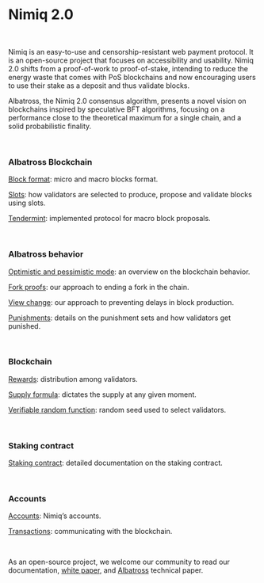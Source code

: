 # Nimiq 2.0

<br />

Nimiq is an easy-to-use and censorship-resistant web payment protocol. It is an open-source project that focuses on accessibility and usability. Nimiq 2.0 shifts from a proof-of-work to proof-of-stake, intending to reduce the energy waste that comes with PoS blockchains and now encouraging users to use their stake as a deposit and thus validate blocks.

Albatross, the Nimiq 2.0 consensus algorithm, presents a novel vision on blockchains inspired by speculative BFT algorithms, focusing on a performance close to the theoretical maximum for a single chain, and a solid probabilistic finality.

<br />

### Albatross Blockchain

[Block format](https://github.com/nimiq/albatross-doc/blob/main/BlockFormat.md): micro and macro blocks format.

[Slots](https://github.com/nimiq/albatross-doc/blob/main/Slots.md): how validators are selected to produce, propose and validate blocks using slots.

[Tendermint](https://github.com/nimiq/albatross-doc/blob/main/Tendermint.md): implemented protocol for macro block proposals.

<br />

### Albatross behavior

[Optimistic and pessimistic mode](https://github.com/nimiq/albatross-doc/blob/main/OptimisticAndPessimisticMode.md): an overview on the blockchain behavior.

[Fork proofs](https://github.com/nimiq/albatross-doc/blob/main/ForkProofs.md): our approach to ending a fork in the chain.

[View change](https://github.com/nimiq/albatross-doc/blob/main/ViewChange.md): our approach to preventing delays in block production.

[Punishments](https://github.com/nimiq/albatross-doc/blob/main/Punishments.md): details on the punishment sets and how validators get punished.

<br />

### Blockchain

[Rewards](https://github.com/nimiq/albatross-doc/blob/main/Rewards.md): distribution among validators.

[Supply formula](https://github.com/nimiq/albatross-doc/blob/main/SupplyFormula.md): dictates the supply at any given moment.

[Verifiable random function](https://github.com/nimiq/albatross-doc/blob/main/VRF.md): random seed used to select validators.

<br />

### Staking contract

[Staking contract](https://github.com/nimiq/albatross-doc/blob/main/StakingContract.md): detailed documentation on the staking contract.

<br />

### Accounts

[Accounts](https://github.com/nimiq/albatross-doc/blob/main/Accounts.md): Nimiq’s accounts.

[Transactions](https://github.com/nimiq/albatross-doc/blob/main/Transactions.md): communicating with the blockchain.

<br />

As an open-source project, we welcome our community to read our documentation, [white paper](https://www.nimiq.com/whitepaper/), and [Albatross](https://arxiv.org/pdf/1903.01589.pdf) technical paper.
